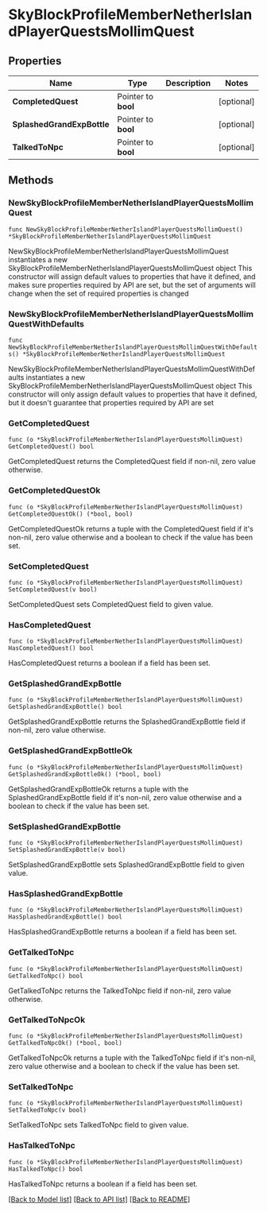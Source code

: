 # SkyBlockProfileMemberNetherIslandPlayerQuestsMollimQuest

## Properties

Name | Type | Description | Notes
------------ | ------------- | ------------- | -------------
**CompletedQuest** | Pointer to **bool** |  | [optional] 
**SplashedGrandExpBottle** | Pointer to **bool** |  | [optional] 
**TalkedToNpc** | Pointer to **bool** |  | [optional] 

## Methods

### NewSkyBlockProfileMemberNetherIslandPlayerQuestsMollimQuest

`func NewSkyBlockProfileMemberNetherIslandPlayerQuestsMollimQuest() *SkyBlockProfileMemberNetherIslandPlayerQuestsMollimQuest`

NewSkyBlockProfileMemberNetherIslandPlayerQuestsMollimQuest instantiates a new SkyBlockProfileMemberNetherIslandPlayerQuestsMollimQuest object
This constructor will assign default values to properties that have it defined,
and makes sure properties required by API are set, but the set of arguments
will change when the set of required properties is changed

### NewSkyBlockProfileMemberNetherIslandPlayerQuestsMollimQuestWithDefaults

`func NewSkyBlockProfileMemberNetherIslandPlayerQuestsMollimQuestWithDefaults() *SkyBlockProfileMemberNetherIslandPlayerQuestsMollimQuest`

NewSkyBlockProfileMemberNetherIslandPlayerQuestsMollimQuestWithDefaults instantiates a new SkyBlockProfileMemberNetherIslandPlayerQuestsMollimQuest object
This constructor will only assign default values to properties that have it defined,
but it doesn't guarantee that properties required by API are set

### GetCompletedQuest

`func (o *SkyBlockProfileMemberNetherIslandPlayerQuestsMollimQuest) GetCompletedQuest() bool`

GetCompletedQuest returns the CompletedQuest field if non-nil, zero value otherwise.

### GetCompletedQuestOk

`func (o *SkyBlockProfileMemberNetherIslandPlayerQuestsMollimQuest) GetCompletedQuestOk() (*bool, bool)`

GetCompletedQuestOk returns a tuple with the CompletedQuest field if it's non-nil, zero value otherwise
and a boolean to check if the value has been set.

### SetCompletedQuest

`func (o *SkyBlockProfileMemberNetherIslandPlayerQuestsMollimQuest) SetCompletedQuest(v bool)`

SetCompletedQuest sets CompletedQuest field to given value.

### HasCompletedQuest

`func (o *SkyBlockProfileMemberNetherIslandPlayerQuestsMollimQuest) HasCompletedQuest() bool`

HasCompletedQuest returns a boolean if a field has been set.

### GetSplashedGrandExpBottle

`func (o *SkyBlockProfileMemberNetherIslandPlayerQuestsMollimQuest) GetSplashedGrandExpBottle() bool`

GetSplashedGrandExpBottle returns the SplashedGrandExpBottle field if non-nil, zero value otherwise.

### GetSplashedGrandExpBottleOk

`func (o *SkyBlockProfileMemberNetherIslandPlayerQuestsMollimQuest) GetSplashedGrandExpBottleOk() (*bool, bool)`

GetSplashedGrandExpBottleOk returns a tuple with the SplashedGrandExpBottle field if it's non-nil, zero value otherwise
and a boolean to check if the value has been set.

### SetSplashedGrandExpBottle

`func (o *SkyBlockProfileMemberNetherIslandPlayerQuestsMollimQuest) SetSplashedGrandExpBottle(v bool)`

SetSplashedGrandExpBottle sets SplashedGrandExpBottle field to given value.

### HasSplashedGrandExpBottle

`func (o *SkyBlockProfileMemberNetherIslandPlayerQuestsMollimQuest) HasSplashedGrandExpBottle() bool`

HasSplashedGrandExpBottle returns a boolean if a field has been set.

### GetTalkedToNpc

`func (o *SkyBlockProfileMemberNetherIslandPlayerQuestsMollimQuest) GetTalkedToNpc() bool`

GetTalkedToNpc returns the TalkedToNpc field if non-nil, zero value otherwise.

### GetTalkedToNpcOk

`func (o *SkyBlockProfileMemberNetherIslandPlayerQuestsMollimQuest) GetTalkedToNpcOk() (*bool, bool)`

GetTalkedToNpcOk returns a tuple with the TalkedToNpc field if it's non-nil, zero value otherwise
and a boolean to check if the value has been set.

### SetTalkedToNpc

`func (o *SkyBlockProfileMemberNetherIslandPlayerQuestsMollimQuest) SetTalkedToNpc(v bool)`

SetTalkedToNpc sets TalkedToNpc field to given value.

### HasTalkedToNpc

`func (o *SkyBlockProfileMemberNetherIslandPlayerQuestsMollimQuest) HasTalkedToNpc() bool`

HasTalkedToNpc returns a boolean if a field has been set.


[[Back to Model list]](../README.md#documentation-for-models) [[Back to API list]](../README.md#documentation-for-api-endpoints) [[Back to README]](../README.md)


